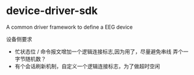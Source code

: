 # device-driver-sdk
A common driver framework to define a EEG device

设备侧要求

* 忙状态位 / 命令报文增加一个逻辑连接标志,因为用了，尽量避免串线 弄个一字节随机数？
* 有个会话刷新机制，自定义一个逻辑连接标志，为了做超时空闲